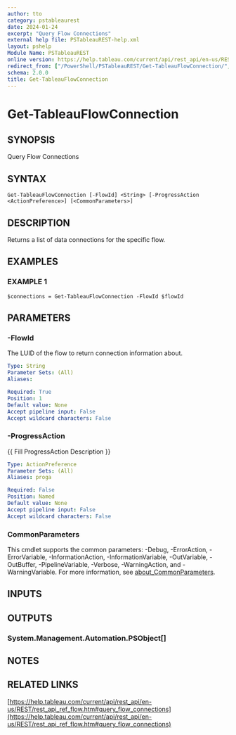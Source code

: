 ```yaml
---
author: tto
category: pstableaurest
date: 2024-01-24
excerpt: "Query Flow Connections"
external help file: PSTableauREST-help.xml
layout: pshelp
Module Name: PSTableauREST
online version: https://help.tableau.com/current/api/rest_api/en-us/REST/rest_api_ref_flow.htm#query_flow_connections
redirect_from: ["/PowerShell/PSTableauREST/Get-TableauFlowConnection/", "/PowerShell/PSTableauREST/get-tableauflowconnection/", "/PowerShell/get-tableauflowconnection/"]
schema: 2.0.0
title: Get-TableauFlowConnection
---
```


# Get-TableauFlowConnection

## SYNOPSIS
Query Flow Connections

## SYNTAX

```
Get-TableauFlowConnection [-FlowId] <String> [-ProgressAction <ActionPreference>] [<CommonParameters>]
```

## DESCRIPTION
Returns a list of data connections for the specific flow.

## EXAMPLES

### EXAMPLE 1
```
$connections = Get-TableauFlowConnection -FlowId $flowId
```

## PARAMETERS

### -FlowId
The LUID of the flow to return connection information about.

```yaml
Type: String
Parameter Sets: (All)
Aliases:

Required: True
Position: 1
Default value: None
Accept pipeline input: False
Accept wildcard characters: False
```

### -ProgressAction
{{ Fill ProgressAction Description }}

```yaml
Type: ActionPreference
Parameter Sets: (All)
Aliases: proga

Required: False
Position: Named
Default value: None
Accept pipeline input: False
Accept wildcard characters: False
```

### CommonParameters
This cmdlet supports the common parameters: -Debug, -ErrorAction, -ErrorVariable, -InformationAction, -InformationVariable, -OutVariable, -OutBuffer, -PipelineVariable, -Verbose, -WarningAction, and -WarningVariable. For more information, see [about_CommonParameters](http://go.microsoft.com/fwlink/?LinkID=113216).

## INPUTS

## OUTPUTS

### System.Management.Automation.PSObject[]
## NOTES

## RELATED LINKS

[https://help.tableau.com/current/api/rest_api/en-us/REST/rest_api_ref_flow.htm#query_flow_connections](https://help.tableau.com/current/api/rest_api/en-us/REST/rest_api_ref_flow.htm#query_flow_connections)


